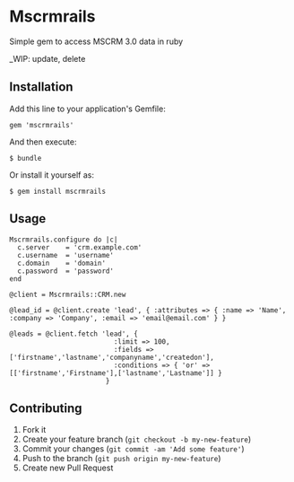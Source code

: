 # Mscrmrails

Simple gem to access MSCRM 3.0 data in ruby

_WIP: update, delete

## Installation

Add this line to your application's Gemfile:

    gem 'mscrmrails'

And then execute:

    $ bundle

Or install it yourself as:

    $ gem install mscrmrails

## Usage

    Mscrmrails.configure do |c|
      c.server    = 'crm.example.com'
      c.username  = 'username'
      c.domain    = 'domain'
      c.password  = 'password'
    end

    @client = Mscrmrails::CRM.new

    @lead_id = @client.create 'lead', { :attributes => { :name => 'Name', :company => 'Company', :email => 'email@email.com' } }

    @leads = @client.fetch 'lead', { 
                              :limit => 100, 
                              :fields => ['firstname','lastname','companyname','createdon'], 
                              :conditions => { 'or' => [['firstname','Firstname'],['lastname','Lastname']] } 
                            }

## Contributing

1. Fork it
2. Create your feature branch (`git checkout -b my-new-feature`)
3. Commit your changes (`git commit -am 'Add some feature'`)
4. Push to the branch (`git push origin my-new-feature`)
5. Create new Pull Request
